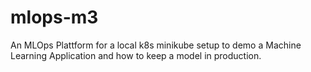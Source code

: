 # mlops-m3
An MLOps Plattform for a local k8s minikube setup to demo a Machine Learning Application and how to keep a model in production.
